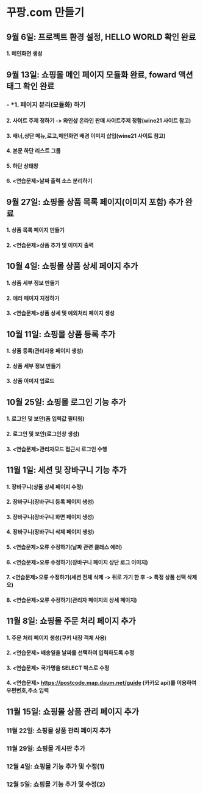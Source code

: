# 꾸팡.com 만들기
## 9월 6일: 프로젝트 환경 설정, HELLO WORLD 확인 완료
  #### 1. 메인화면 생성
  
## 9월 13일: 쇼핑몰 메인 페이지 모듈화 완료, foward 액션 태그 확인 완료
  ### - *1. 페이지 분리(모듈화) 하기
  #### 2. 사이트 주제 정하기 -> 와인샵 온라인 판매 사이트주제 정함(wine21 사이트 참고)
  #### 3. 배너,상단 메뉴,로고,메인화면 배경 이미지 삽입(wine21 사이트 참고)
  #### 4. 본문 하단 리스트 그룹
  #### 5. 하단 상태창
  #### 6. <연습문제>날짜 출력 소스 분리하기

## 9월 27일: 쇼핑몰 상품 목록 페이지(이미지 포함) 추가 완료
  #### 1. 상품 목록 페이지 만들기
  #### 2. <연습문제>상품 추가 및 이미지 출력
  
## 10월 4일: 쇼핑몰 상품 상세 페이지 추가
  #### 1. 상품 세부 정보 만들기
  #### 2. 에러 페이지 지정하기
  #### 3. <연습문제>상품 상세 및 예외처리 페이지 생성
  
## 10월 11일: 쇼핑몰 상품 등록 추가
  #### 1. 상품 등록(관리자용 페이지 생성)
  #### 2. 상품 세부 정보 만들기
  #### 3. 상품 이미지 업로드
  
## 10월 25일: 쇼핑몰 로그인 기능 추가
  #### 1. 로그인 및 보안(폼 입력값 필터링)
  #### 2. 로그인 및 보안(로그인창 생성)
  #### 3. <연습문제>관리자모드 접근시 로그인 수행
  
## 11월 1일: 세션 및 장바구니 기능 추가
  #### 1. 장바구니(상품 상세 페이지 수정)
  #### 2. 장바구니(장바구니 등록 페이지 생성)
  #### 3. 장바구니(장바구니 화면 페이지 생성)
  #### 4. 장바구니(장바구니 삭제 페이지 생성)
  #### 5. <연습문제>오류 수정하기(날짜 관련 클래스 에러)
  #### 6. <연습문제>오류 수정하기(장바구니 페이지 상단 로그 이미지)
  #### 7. <연습문제>오류 수정하기(세션 전체 삭제 -> 뒤로 가기 한 후 -> 특정 상품 선택 삭제 오)
  #### 8. <연습문제>오류 수정하기(관리자 페이지의 상세 페이지)
  
## 11월 8일: 쇼핑몰 주문 처리 페이지 추가
  #### 1. 주문 처리 페이지 생성(쿠키 내장 객체 사용)
  #### 2. <연습문제> 배송일을 날짜를 선택하여 입력하도록 수정
  #### 3. <연습문제> 국가명을 SELECT 박스로 수정
  #### 4. <연습문제> https://postcode.map.daum.net/guide (카카오 api)를 이용하여 우편번호,주소 입력
## 11월 15일: 쇼핑몰 상품 관리 페이지 추가
### 11월 22일: 쇼핑몰 상품 관리 페이지 추가
### 11월 29일: 쇼핑몰 게시판 추가
### 12월 4일: 쇼핑몰 기능 추가 및 수정(1)
### 12월 5일: 쇼핑몰 기능 추가 및 수정(2)


